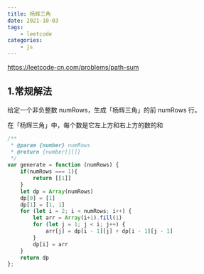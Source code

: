 ```yaml
---
title: 杨辉三角
date: 2021-10-03
tags:
    - leetcode
categories:
    - js
---
```


<https://leetcode-cn.com/problems/path-sum>
## 1.常规解法
给定一个非负整数 numRows，生成「杨辉三角」的前 numRows 行。

在「杨辉三角」中，每个数是它左上方和右上方的数的和
```js
/**
 * @param {number} numRows
 * @return {number[][]}
 */
var generate = function (numRows) {
    if(numRows === 1){
        return [[1]]
    }
    let dp = Array(numRows)
    dp[0] = [1]
    dp[1] = [1, 1]
    for (let i = 2; i < numRows; i++) {
        let arr = Array(i+1).fill(1)
        for (let j = 1; j < i; j++) {
            arr[j] = dp[i - 1][j] + dp[i - 1][j - 1]
        }
        dp[i] = arr
    }
    return dp
};
```

